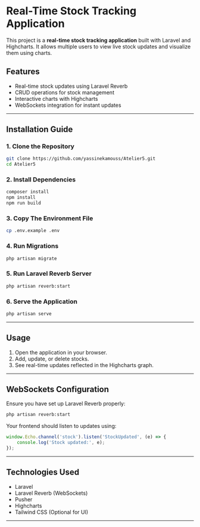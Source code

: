 # Real-Time Stock Tracking Application

This project is a **real-time stock tracking application** built with Laravel and Highcharts. It allows multiple users to view live stock updates and visualize them using charts.

## Features
- Real-time stock updates using Laravel Reverb
- CRUD operations for stock management
- Interactive charts with Highcharts
- WebSockets integration for instant updates

---

## Installation Guide
### 1. Clone the Repository
```sh
git clone https://github.com/yassinekamouss/Atelier5.git
cd Atelier5
```

### 2. Install Dependencies
```sh
composer install
npm install
npm run build
```

### 3. Copy The Environment File
```sh
cp .env.example .env
```

### 4. Run Migrations
```sh
php artisan migrate
```

### 5. Run Laravel Reverb Server
```sh
php artisan reverb:start
```

### 6. Serve the Application
```sh
php artisan serve
```
---

## Usage
1. Open the application in your browser.
2. Add, update, or delete stocks.
3. See real-time updates reflected in the Highcharts graph.

---

## WebSockets Configuration
Ensure you have set up Laravel Reverb properly:
```sh
php artisan reverb:start
```
Your frontend should listen to updates using:
```js
window.Echo.channel('stock').listen('StockUpdated', (e) => {
    console.log('Stock updated:', e);
});
```

---

## Technologies Used
- Laravel
- Laravel Reverb (WebSockets)
- Pusher
- Highcharts
- Tailwind CSS (Optional for UI)

---